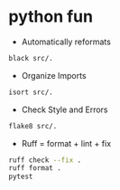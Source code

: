 # python fun

- Automatically reformats

```sh
black src/.
```

- Organize Imports

```sh
isort src/.
```

- Check Style and Errors

```sh
flake8 src/.
```

- Ruff = format + lint + fix

```sh
ruff check --fix .
ruff format .
pytest
```

